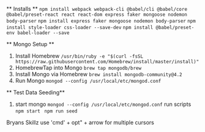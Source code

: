 ** Installs **
```npm install webpack webpack-cli @babel/cli @babel/core @babel/preset-react react react-dom express faker mongoose nodemon body-parser```
```npm install express faker mongoose nodemon body-parser```
```npm install style-loader css-loader --save-dev```
```npm install @babel/preset-env babel-loader --save```

** Mongo Setup **
1. Install Homebrew
``` /usr/bin/ruby -e "$(curl -fsSL https://raw.githubusercontent.com/Homebrew/install/master/install)" ```
2. HomebrewTap into Mongo
```brew tap mongodb/brew```
3. Install Mongo via Homebrew
```brew install mongodb-community@4.2```
4. Run Mongo
``` mongod --config /usr/local/etc/mongod.conf ```



** Test Data Seeding**
1. start mongo
```mongod --config /usr/local/etc/mongod.conf```
run scripts
``` npm start ```
``` npm run seed```



Bryans Skillz
use 'cmd' + opt" + arrow for multiple cursors